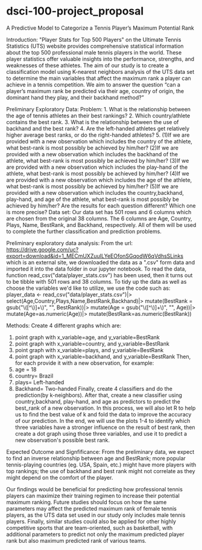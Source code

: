 # dsci-100-project_proposal
A Predictive Model to Categorize a Tennis Player’s Maximum Potential Rank

Introduction:
"Player Stats for Top 500 Players" on the Ultimate Tennis Statistics (UTS) website provides comprehensive statistical information about the top 500 professional male tennis players in the world. These player statistics offer valuable insights into the performance, strengths, and weaknesses of these athletes. The aim of our study is to create a classification model using K-nearest neighbors analysis of the UTS data set to determine the main variables that affect the maximum rank a player can achieve in a tennis competition. We aim to answer the question “can a player’s maximum rank be predicted via their age, country of origin, the dominant hand they play, and their backhand method?” 

Preliminary Exploratory Data:
Problem: 1. What is the relationship between the age of tennis athletes an their best rankings? 
         2. Which country/athlete contains the best rank. 
         3. What is the relationship between the use of backhand and the best rank?
         4. Are the left-handed athletes get relatively higher average best ranks, or do the right-handed athletes?
         5. (1)If we are provided with a new observation which includes the country of the athlete, what best-rank is most possibly be achieved by him/her?
            (2)If we are provided with a new observation which includes the backhand of the athlete, what best-rank is most possibly be achieved by him/her?
            (3)If we are provided with a new observation which includes the play-hand of the athlete, what best-rank is most possibly be achieved by him/her?
            (4)If we are provided with a new observation which includes the age of the athlete, what best-rank is most possibly be achieved by him/her?
            (5)If we are provided with a new observation which includes the country,backhand, play-hand, and age of the athlete, what best-rank is most possibly be achieved by him/her?
            Are the results for each question different? Which one is more precise?
Data set: Our data set has 501 rows and 6 columns which are chosen from the original 38 columns. The 6 columns are Age, 
Country, Plays, Name, BestRank, and Backhand, respectively. All of them will be used to complete the further classification and 
prediction problems.

Preliminary exploratory data analysis:
From the url: https://drive.google.com/uc?export=download&id=1_MECmUXZuuILYeEOfonSGqodW6qVdhsSLinks which is an external site, we downloaded the
data as a ".csv" form data and imported it into the data folder in our jupyter notebook. To read the data, function read_csv("data/player_stats.csv")
has been used, then it turns out to be tibble with 501 rows and 38 columns. To tidy up the data as well as choose the variables we'd like to utilize,
we use the code such as: 
player_data <- read_csv("data/player_stats.csv")|>
                select(Age,Country,Plays,Name,BestRank,Backhand)|>
                mutate(BestRank = gsub("\\([^\\)]+\\)", "", BestRank))|>
                mutate(Age = gsub("\\([^\\)]+\\)", "", Age))|>
                mutate(Age=as.numeric(Age))|>
                mutate(BestRank=as.numeric(BestRank))


Methods:
Create 4 different graphs which are:
1. point graph with x_variable=age, and y_variable=BestRank 
2. point graph with x_variable=country, and y_variable=BestRank
3. point graph with x_variable=plays, and y_variable=BestRank
4. point graph with x_variable=backhand, and y_variable=BestRank
Then, for each provide it with a new observation,
for example:
1. age = 18
2. country= Brazil
3. plays= Left-handed
4. Backhand= Two-handed
Finally, create 4 classifiers and do the prediction(by k-neighbors).
After that, create a new classifier using country,backhand, play-hand, and age as predictors to predict the best_rank of a new observation.
In this process, we will also let R to help us to find the best value of k and fold the data to improve the accuracy of our prediction.
In the end, we will use the plots 1-4 to identify which three variables have a stronger influence on the result of best rank, then create a dot graph using those three variables, and use it to predict a new observation's possible best rank.

Expected Outcome and Signfificance:
From the preliminary data, we expect to find an inverse relationship between age and BestRank; more popular tennis-playing countries (eg. USA, Spain, etc.) might have more players with top rankings; the use of backhand and best rank might not correlate as they might depend on the comfort of the player.

Our findings would be beneficial for predicting how professional tennis players can maximize their training regimen to increase their potential maximum ranking. Future studies should focus on how the same parameters may affect the predicted maximum rank of female tennis players, as the UTS data set used in our study only includes male tennis players. Finally, similar studies could also be applied for other highly competitive sports that are team-oriented, such as basketball, with additional parameters to predict not only the maximum predicted player rank but also maximum predicted rank of various teams.
